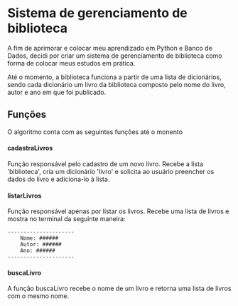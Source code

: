 # Sistema de gerenciamento de biblioteca

A fim de aprimorar e colocar meu aprendizado em Python e Banco de Dados, decidi por criar um sistema de gerenciamento de biblioteca como forma de colocar meus estudos em prática.

Até o momento, a biblioteca funciona a partir de uma lista de dicionários, sendo cada dicionário um livro da biblioteca composto pelo nome do livro, autor e ano em que foi publicado.

## Funções
 O algoritmo conta com as seguintes funções até o monento
#### cadastraLivros
Função responsável pelo cadastro de um novo livro. Recebe a lista 'biblioteca', cria um dicionário 'livro' e solicita ao usuário preencher os dados do livro e adiciona-lo à lista.

#### listarLivros
Função responsável apenas por listar os livros. Recebe uma lista de livros e mostra no terminal da seguinte maneira:

    ---------------------
        Nome: ######
        Autor: ######
        Ano: ######
    ---------------------

#### buscaLivro

A função buscaLivro recebe o nome de um livro e retorna uma lista de livros com o mesmo nome.
